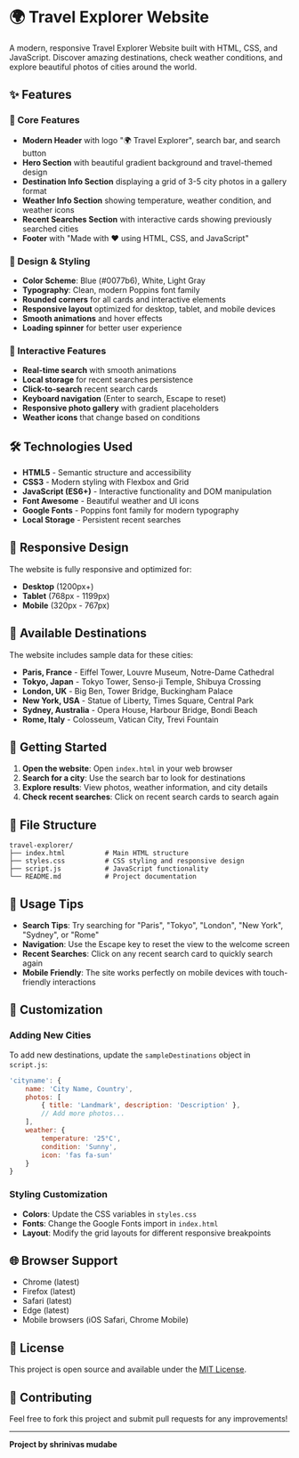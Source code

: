 # 🌍 Travel Explorer Website

A modern, responsive Travel Explorer Website built with HTML, CSS, and JavaScript. Discover amazing destinations, check weather conditions, and explore beautiful photos of cities around the world.

## ✨ Features

### 🎯 Core Features
- **Modern Header** with logo "🌍 Travel Explorer", search bar, and search button
- **Hero Section** with beautiful gradient background and travel-themed design
- **Destination Info Section** displaying a grid of 3-5 city photos in a gallery format
- **Weather Info Section** showing temperature, weather condition, and weather icons
- **Recent Searches Section** with interactive cards showing previously searched cities
- **Footer** with "Made with ❤️ using HTML, CSS, and JavaScript"

### 🎨 Design & Styling
- **Color Scheme**: Blue (#0077b6), White, Light Gray
- **Typography**: Clean, modern Poppins font family
- **Rounded corners** for all cards and interactive elements
- **Responsive layout** optimized for desktop, tablet, and mobile devices
- **Smooth animations** and hover effects
- **Loading spinner** for better user experience

### 🚀 Interactive Features
- **Real-time search** with smooth animations
- **Local storage** for recent searches persistence
- **Click-to-search** recent search cards
- **Keyboard navigation** (Enter to search, Escape to reset)
- **Responsive photo gallery** with gradient placeholders
- **Weather icons** that change based on conditions

## 🛠️ Technologies Used

- **HTML5** - Semantic structure and accessibility
- **CSS3** - Modern styling with Flexbox and Grid
- **JavaScript (ES6+)** - Interactive functionality and DOM manipulation
- **Font Awesome** - Beautiful weather and UI icons
- **Google Fonts** - Poppins font family for modern typography
- **Local Storage** - Persistent recent searches

## 📱 Responsive Design

The website is fully responsive and optimized for:
- **Desktop** (1200px+)
- **Tablet** (768px - 1199px)
- **Mobile** (320px - 767px)

## 🌟 Available Destinations

The website includes sample data for these cities:
- **Paris, France** - Eiffel Tower, Louvre Museum, Notre-Dame Cathedral
- **Tokyo, Japan** - Tokyo Tower, Senso-ji Temple, Shibuya Crossing
- **London, UK** - Big Ben, Tower Bridge, Buckingham Palace
- **New York, USA** - Statue of Liberty, Times Square, Central Park
- **Sydney, Australia** - Opera House, Harbour Bridge, Bondi Beach
- **Rome, Italy** - Colosseum, Vatican City, Trevi Fountain

## 🚀 Getting Started

1. **Open the website**: Open `index.html` in your web browser
2. **Search for a city**: Use the search bar to look for destinations
3. **Explore results**: View photos, weather information, and city details
4. **Check recent searches**: Click on recent search cards to search again

## 📁 File Structure

```
travel-explorer/
├── index.html          # Main HTML structure
├── styles.css          # CSS styling and responsive design
├── script.js           # JavaScript functionality
└── README.md           # Project documentation
```

## 🎯 Usage Tips

- **Search Tips**: Try searching for "Paris", "Tokyo", "London", "New York", "Sydney", or "Rome"
- **Navigation**: Use the Escape key to reset the view to the welcome screen
- **Recent Searches**: Click on any recent search card to quickly search again
- **Mobile Friendly**: The site works perfectly on mobile devices with touch-friendly interactions

## 🔧 Customization

### Adding New Cities
To add new destinations, update the `sampleDestinations` object in `script.js`:

```javascript
'cityname': {
    name: 'City Name, Country',
    photos: [
        { title: 'Landmark', description: 'Description' },
        // Add more photos...
    ],
    weather: {
        temperature: '25°C',
        condition: 'Sunny',
        icon: 'fas fa-sun'
    }
}
```

### Styling Customization
- **Colors**: Update the CSS variables in `styles.css`
- **Fonts**: Change the Google Fonts import in `index.html`
- **Layout**: Modify the grid layouts for different responsive breakpoints

## 🌐 Browser Support

- Chrome (latest)
- Firefox (latest)
- Safari (latest)
- Edge (latest)
- Mobile browsers (iOS Safari, Chrome Mobile)

## 📄 License

This project is open source and available under the [MIT License](LICENSE).

## 🤝 Contributing

Feel free to fork this project and submit pull requests for any improvements!

---

**Project by shrinivas mudabe**
